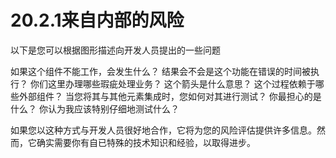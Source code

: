 # 20.2.1来自内部的风险

以下是您可以根据图形描述向开发人员提出的一些问题

如果这个组件不能工作，会发生什么？
结果会不会是这个功能在错误的时间被执行？
你们这里办理哪些瑕疵处理业务？
这个箭头是什么意思？
这个过程依赖于哪些外部组件？
当您将其与其他元素集成时，您如何对其进行测试？
你最担心的是什么？
你认为我应该特别仔细地测试什么？

如果您以这种方式与开发人员很好地合作，它将为您的风险评估提供许多信息。然而，它确实需要你有自已特殊的技术知识和经验，以取得进步。
